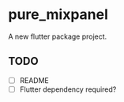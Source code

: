 # pure_mixpanel

A new flutter package project.

## TODO

- [ ] README
- [ ] Flutter dependency required?
